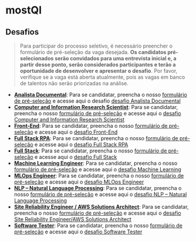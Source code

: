 # mostQI

## Desafios

> Para participar do processo seletivo, é necessário preencher o formulário de pré-seleção da vaga desejada. **Os candidatos pré-selecionados serão convidados para uma entrevista inicial e, a partir desse ponto, serão considerados participantes e terão a oportunidade de desenvolver e apresentar o desafio**. Por favor, verifique se a vaga está aberta atualmente, pois as vagas em banco de talentos não serão priorizadas na análise.


- **[Analista Documental](https://most.com.br/vaga/analista-documental/)**: Para se candidatar, preencha o nosso [formulário de pré-seleção](https://forms.gle/p9Krc3Yykaesf6Nz8) e acesse aqui o desafio [desafio Analista Documental](https://github.com/mostqi/desafios-analista-documental)
- **[Computer and Information Research Scientist](https://most.com.br/vaga/computer-and-information-research-scientist/)**: Para se candidatar, preencha o nosso [formulário de pré-seleção](https://forms.gle/C54GtVs95hTv1mZU9) e acesse aqui o [desafio Computer and Information Research Scientist](https://github.com/mostqi/desafios-analytical)
- **[Front-End](https://most.com.br/vaga/front-end/)**: Para se candidatar, preencha o nosso [formulário de pré-seleção](https://forms.gle/aQmLYRyXa4NPJBFA8) e acesse aqui o [desafio Front-End](https://github.com/mostqi/desafios-frontend)  
- **[Full Stack RPA](https://most.com.br/vaga/rpa-full-stack-developer/)**: Para se candidatar, preencha o nosso [formulário de pré-seleção](https://forms.gle/uEwouDrgVRRfZy9y8) e acesse aqui o [desafio Full Stack RPA](https://github.com/mostqi/desafios-fullstack-rpa)
- **[Full Stack](https://most.com.br/vaga/full-stack/)**: Para se candidatar, preencha o nosso [formulário de pré-seleção](https://forms.gle/JDGMRyKXoyv2w4pNA) e acesse aqui o [desafio Full Stack](https://github.com/mostqi/desafios-fullstack) 
- **[Machine Learning Engineer](https://most.com.br/vaga/machine-learning/)**: Para se candidatar, preencha o nosso [formulário de pré-seleção](https://docs.google.com/forms/d/e/1FAIpQLScc7__fMNEd-V--AlzbBx6Ff1l4Nh0jyWTfBmN0j-tPWaEnSw/viewform?usp=sf_link) e acesse aqui o [desafio Machine Learning](https://github.com/mostqi/desafios-ml)
- **[MLOps Engineer](https://most.com.br/vaga/mlops-engineer/)**: Para se candidatar, preencha o nosso [formulário de pré-seleção](https://docs.google.com/forms/d/e/1FAIpQLSdpzOedermDvf7IO7hp_AuN0xiIgreg7CprEYMgOB7Zg8PpcQ/viewform?usp=sf_link) e acesse aqui o [desafio MLOps Engineer](https://github.com/mostqi/desafios-mlops) 
- **[NLP – Natural Language Processing](https://most.com.br/vaga/nlp-natural-language-processing/)**: Para se candidatar, preencha o nosso [formulário de pré-seleção](https://forms.gle/9ykgLgK7BtkNHmyJ6) e acesse aqui o [desafio NLP – Natural Language Processing](https://github.com/mostqi/desafios-nlp)
- **[Site Reliability Engineer / AWS Solutions Architect](https://most.com.br/vaga/site-reliability-engineer-aws-solutions-architect/)**: Para se candidatar, preencha o nosso [formulário de pré-seleção](https://forms.gle/Nw8jVJUZY5kiRRKF7) e acesse aqui o [desafio Site Reliability Engineer/AWS Solutions Architect](https://github.com/mostqi/desafios-infra)
- **[Software Tester](https://most.com.br/vaga/analista-de-testes/)**: Para se candidatar, preencha o nosso [formulário de pré-seleção](https://forms.gle/s8V6C31CDxZSaeX78) e acesse aqui o [desafio Software Tester](https://github.com/mostqi/desafios-testes)

